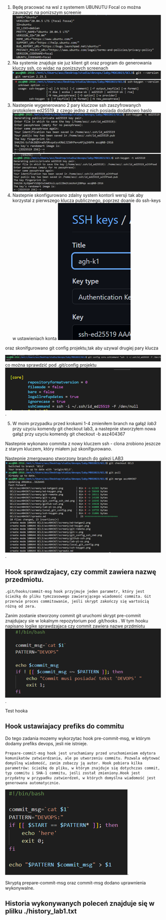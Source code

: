 

1. Będę pracować na wsl z systemem UBUNUTU Focal co można zauwazyc na ponizszym screenie
![alt text](./screeny/lab-p1-os.png)
2.  Na systemie znajduje sie juz klient git oraz program do generowania kluczy ssh, co widac na ponizszych screenach
![alt text](./screeny/git-v.png)
![alt text](./screeny/ssh-keygen.png)
3. Nastepnie wygenerowano 2 pary kluczow ssh zaszyfrowanych protokolem ed25519, z czego jedno z nich posiada dodatkowo haslo
![alt text](./screeny/ed-keygen.png)
![alt text](./screeny/ed-ketgen2.png)
4. Nastepnie skonfigurowano zdalny system kontorli wersji tak aby korzystal z pierwszego klucza publicznego, poprzez doanie do ssh-keys w ustawieniach konta
![alt text](./screeny/github-ssh.png)

oraz skonifgurowano git config projektu,tak aby uzywal drugiej pary klucza

![alt text](./screeny/git_config_ssh_cmd.png)
co można sprawdzić pod .git/config projektu
![alt text](./screeny/local_git_config.png).

5. W moim przypadku przed krokami 1-4 zmieniłem branch na gałąź *lab3* przy uzyciu komendy git checkout lab3, a nastepnie stworzyłem nowa gałąź przy uzyciu komendy git checkout -b asz404367

Nastepnie wykonano commita z nowy kluczem ssh - clona zrobiono jeszcze z starym kluczem, który miałem już skonifgurowano.

Nastepnie zmergowano stworzony branch do galezi LAB3 
![alt text](./screeny/merge.png).

## Hook sprawdzajacy, czy commit zawiera nazwę przedmiotu.
    .git/hooks/commit-msg hook przyjmuje jeden parametr, który jest ścieżką do pliku tymczasowego zawierającego wiadomość commita. Git przerwie proces commitowanie, jeśli skrypt zakończy się wartością różną od zera.

 Zanim zostanie stworzony commit git uruchomi skrypt pre-commit znajdujacy sie w lokalnym repozytorium pod .git/hooks . W tym hooku napisano logike sprawdzajaca czy commit zawiera nazwe przdmiotu
![alt text](./screeny/commit-msg.png).

Test hooka

## Hook ustawiajacy prefiks do commitu

Do tego zadania mozemy wykorzytac hook pre-commit-msg, w którym dodamy prefiks devops, jesli nie istnieje.

    Prepare-commit-msg hook jest uruchamiany przed uruchomieniem edytora komunikatów zatwierdzania, ale po utworzeniu commitu. Pozwala edytować domyślną wiadomość, zanim zobaczy ją autor. Hook pobiera kilka parametrów: ścieżkę do pliku, w którym znajduje się dotychczas commit, typ commitu i SHA-1 commitu, jeśli został zmieniony.Hook jest przydatny w przypadku zatwierdzeń, w których domyślna wiadomość jest generowana automatycznie.

![alt text](./screeny/pre-commit-msg.png).


Skryptą prepare-commit-msg oraz commit-msg dodano uprawnienia wykonywalne.



## **Historia wykonywanych poleceń znajduje się w plilku ./history_lab1.txt**
